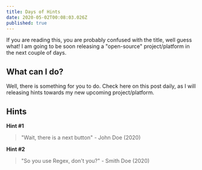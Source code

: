 ```yaml
---
title: Days of Hints
date: 2020-05-02T00:08:03.026Z
published: true
---
```

If you are reading this, you are probably confused with the title, well guess what! I am going to be soon releasing a "open-source" project/platform in the next couple of days. 

## What can I do?

Well, there is something for you to do. Check here on this post daily, as I will releasing hints towards my new upcoming project/platform.

## Hints

**Hint #1**
> "Wait, there is a next button" - John Doe (2020)

**Hint #2**
> "So you use Regex, don't you?" - Smith Doe (2020)
